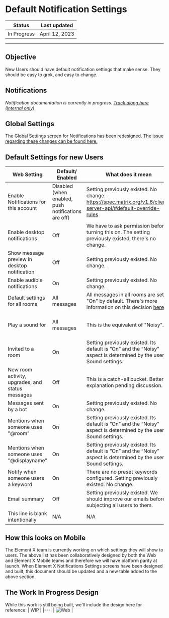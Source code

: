 # Default Notification Settings 

| Status | Last updated |
|--|--|
| In Progress | April 12, 2023 |

<hr />

## Objective

New Users should have default notification settings that make sense. They should be easy to grok, and easy to change. 

## Notifications

_Notification documentation is currently in progress. [Track along here (Internal only)](https://docs.google.com/document/d/1J6-XyVQsthkylffD20UrCFbWF_g9mao8JS2bhn5z1SU/edit?usp=sharing)_

## Global Settings

The Global Settings screen for Notifications has been redesigned. [The issue regarding these changes can be found here.](https://github.com/vector-im/element-web/issues/24567)

## Default Settings for new Users

| Web Setting | Default/ Enabled | What does it mean | Push rules (see [predefined rules](https://spec.matrix.org/v1.6/client-server-api/#predefined-rules) |
|---|---|---|---|
| Enable Notifications for this account | Disabled (when enabled, push notifications are off) | Setting previously existed. No change. https://spec.matrix.org/v1.6/client-server-api/#default-override-rules | `.m.rule.master` |
| Enable desktop notifications | Off | We have to ask permission before turning this on. The setting previously existed, there's no change. | N/A | 
| Show message preview in desktop notification | Off | Setting previously existed. No change. | N/A | 
| Enable audible notifications | On | Setting previously existed. No change. | N/A | 
| Default settings for all rooms | All messages | All messages in all rooms are set to "On" by default. There's more information on this decision [here](https://docs.google.com/document/d/1J6-XyVQsthkylffD20UrCFbWF_g9mao8JS2bhn5z1SU/edit#bookmark=id.ayc00ag4dkdj). | `.m.rule.encrypted_room_one_to_one`, `.m.rule.room_one_to_one`, `.m.rule.message`, `.m.rule.encrypted` |
| Play a sound for | All messages | This is the equivalent of "Noisy". | Customise actions of `.m.rule.encrypted_room_one_to_one`, `.m.rule.room_one_to_one`, `.m.rule.message`, `.m.rule.encrypted` | 
| Invited to a room | On | Setting previously existed. Its default is “On” and the “Noisy” aspect is determined by the user's Sound settings. | `.m.rule.invite_for_me` | 
| New room activity, upgrades, and status messages | Off | This is a catch-all bucket. Better explanation pending discussion. | `.m.rule.tombstone` + new ones | 
| Messages sent by a bot | On | Setting previously existed. No change. | `.m.rule.suppress_notices` |
| Mentions when someone uses "@room" | On | Setting previously existed. Its default is “On” and the “Noisy” aspect is determined by the user's Sound settings. | `.m.rule.roomnotif` ([MCS3952](https://github.com/matrix-org/matrix-spec-proposals/pull/3952) defines `.m.rule.is_room_mention`) | 
| Mentions when someone uses "@displayname" | On | Setting previously existed. Its default is “On” and the “Noisy” aspect is determined by the user's Sound settings. | `.m.rule.contains_display_name` and `.m.rule.constains_user_name` (maybe?) ([MCS3952](https://github.com/matrix-org/matrix-spec-proposals/pull/3952) defines `.m.rule.is_user_mention`) | 
| Notify when someone users a keyword | On | There are no preset keywords configured. Setting previously existed. No change. | A custom rule is created for each keyword | 
| Email summary | Off | Setting previously existed. We should improve our emails before subjecting all users to them. | N/A | 
| This line is blank intentionally | N/A | N/A | N/A | 

## How this looks on Mobile

The Element X team is currently working on which settings they will show to users. The above list has been collaboratively designed by both the Web and Element X Mobile teams and therefore we will have platform parity at launch. 
When Element X Notifications Settings screens have been designed and built, this document should be updated and a new table added to the above section.

## The Work In Progress Design
While this work is still being built, we'll include the design here for reference:
| WIP |
|---|
| ![Web](https://user-images.githubusercontent.com/89144281/231469501-7ab7b530-e0e2-4e87-8caa-ebc62ec8f609.png) |

